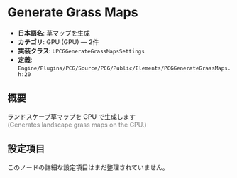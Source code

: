 # Generate Grass Maps

- **日本語名**: 草マップを生成
- **カテゴリ**: GPU (GPU) — 2件
- **実装クラス**: `UPCGGenerateGrassMapsSettings`
- **定義**: `Engine/Plugins/PCG/Source/PCG/Public/Elements/PCGGenerateGrassMaps.h:20`

## 概要

ランドスケープ草マップを GPU で生成します<br><span style='color:gray'>(Generates landscape grass maps on the GPU.)</span>

## 設定項目

このノードの詳細な設定項目はまだ整理されていません。
